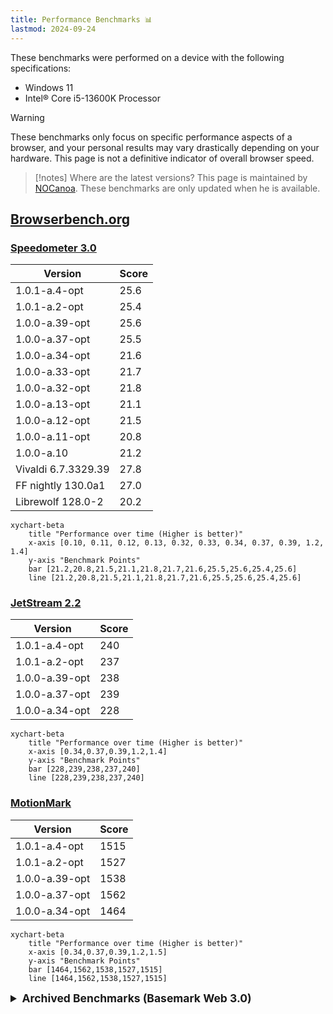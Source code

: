 ```yaml
---
title: Performance Benchmarks 📊
lastmod: 2024-09-24
---
```


These benchmarks were performed on a device with the following specifications:
* Windows 11
* Intel® Core i5-13600K Processor

> [!warning]
> These benchmarks only focus on specific performance aspects of a browser, and your personal results may vary drastically depending on your hardware.
> This page is not a definitive indicator of overall browser speed.

> [!notes] Where are the latest versions?
> This page is maintained by [NOCanoa](https://github.com/NOCanoa). These benchmarks are only updated when he is available.

## [Browserbench.org](https://browserbench.org/)

### [Speedometer 3.0](https://browserbench.org/Speedometer3.0/)

| Version | Score |
|-----------|-----|
| 1.0.1-a.4-opt | 25.6 |
| 1.0.1-a.2-opt | 25.4 |
| 1.0.0-a.39-opt | 25.6 |
| 1.0.0-a.37-opt | 25.5 |
| 1.0.0-a.34-opt | 21.6 |
| 1.0.0-a.33-opt | 21.7 |
| 1.0.0-a.32-opt | 21.8 |
| 1.0.0-a.13-opt | 21.1   |
| 1.0.0-a.12-opt | 21.5   |
| 1.0.0-a.11-opt | 20.8   |
| 1.0.0-a.10 | 21.2 |
| Vivaldi 6.7.3329.39| 27.8 |
| FF nightly 130.0a1 | 27.0 |
| Librewolf 128.0-2 | 20.2 |

```mermaid
xychart-beta
    title "Performance over time (Higher is better)"
    x-axis [0.10, 0.11, 0.12, 0.13, 0.32, 0.33, 0.34, 0.37, 0.39, 1.2, 1.4]
    y-axis "Benchmark Points"
    bar [21.2,20.8,21.5,21.1,21.8,21.7,21.6,25.5,25.6,25.4,25.6]
    line [21.2,20.8,21.5,21.1,21.8,21.7,21.6,25.5,25.6,25.4,25.6]
```

### [JetStream 2.2](https://browserbench.org/JetStream/)

| Version | Score |
|-----------|-----|
| 1.0.1-a.4-opt | 240 |
| 1.0.1-a.2-opt | 237 |
| 1.0.0-a.39-opt | 238 |
| 1.0.0-a.37-opt | 239 |
| 1.0.0-a.34-opt | 228 |

```mermaid
xychart-beta
    title "Performance over time (Higher is better)"
    x-axis [0.34,0.37,0.39,1.2,1.4]
    y-axis "Benchmark Points"
    bar [228,239,238,237,240]
    line [228,239,238,237,240]
```

### [MotionMark](https://browserbench.org/MotionMark1.3.1/)

| Version | Score |
|-----------|-----|
| 1.0.1-a.4-opt | 1515 |
| 1.0.1-a.2-opt | 1527 |
| 1.0.0-a.39-opt | 1538 |
| 1.0.0-a.37-opt | 1562 |
| 1.0.0-a.34-opt | 1464 |

```mermaid
xychart-beta
    title "Performance over time (Higher is better)"
    x-axis [0.34,0.37,0.39,1.2,1.5]
    y-axis "Benchmark Points"
    bar [1464,1562,1538,1527,1515]
    line [1464,1562,1538,1527,1515]
```


<style>
/* Add spacing between each details section */
details {
    margin-bottom: 20px; /* Adjust this value to increase or decrease spacing */
}

/* Style the summary to make it stand out */
summary {
    font-size: 1.25em;
    font-weight: bold;
    cursor: pointer; /* Changes cursor to pointer when hovering over summary */
}

/* Add spacing between the summary and the content */
details > summary + * {
    margin-top: 10px; 
}
</style>

<details>
<summary>Archived Benchmarks (Basemark Web 3.0)</summary>

## [Basemark Web 3.0](https://web.basemark.com/)

| Version   | Score  |CSS | HTML5 | Page Responsiveness |
|-----------|-----|-----|-------|------------------------------|
| 1.0.0-a.X| --- | --- | --- | --- | --- |
| 1.0.0-a.34-opt | 1920 | 59% | 91% | 91% | 76% |
| 1.0.0-a.33-opt | 1957 | 59% | 91% | 91% | 76% |
| 1.0.0-a.32-opt | 1732 | 59% | 91% | 90% | 76% |
| 1.0.0-a.15-opt | 2141 | 59% | 91% | 90% | 76% |
| 1.0.0-a.13-opt | 1658 | 59% | 91% | 90% | 76% |
| 1.0.0-a.12-opt | 1874 | 59% | 91% | 91% | 76% |
| 1.0.0-a.11-opt | 1678 | 59% | 91% | 91% | 76% |
| 1.0.0-a.10 | 1660 | 59% | 91% | 91% | 76% |
| 1.0.0-a.9 | 470 | ---  | --- | ---  | ---  |
| 1.0.0-a.8 | 446.74  | 59% | 91%   | 96%                          |
| 1.0.0-a.7 | 1964.43 | 59% | 91%   | 91%                          |
| 1.0.0-a.6 | 1747.98 | 59% | 91%   | 91%                          |
| 1.0.0-a.4 | 470.49  | 59% | 91%   | 97%                          |
| 1.0.0-a.3 | 475.52  |59% | 91%   | 97%                           |
| Librewolf 128.0-2 | 1953.65 | 59.66% | 89.01%   | 91.72%        |
| FF nightly 130.0a1 | 1912.77 | 59.66% | 90.91%  | 91.72%        |


```mermaid
xychart-beta
    title "Performance over time (Higher is better)"
    x-axis [.3, .4, .6, .7, .8, .9, .10, .11, .12, .13, .15, .32, .33, .34]
    y-axis "Benchmark Points"
    bar [475.52, 470.49, 1747.98, 1964.43, 446.74, 470, 1660.89, 1678.49, 1874.49, 1658.87, 2141.63, 1732, 1957, 1920]
    line [475.52, 470.49, 1747.98, 1964.43, 446.74, 470, 1660.89, 1678.49, 1874.49, 1658.87, 2141.63, 1732, 1957, 1920]
```

</details>


